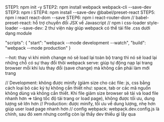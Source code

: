 STEP1: npm init -y
STEP2: npm install webpack webpack-cli --save-dev
STEP3: npm i
STEP4: npm install --save-dev @babel/preset-react
STEP5: npm i react react-dom --save
STEP6: npm i react-router-dom
// babel-preset-react: hỗ trợ chuyển đổi JSX về Javascript
// npm i css-loader style-loader --save-dev: 2 thư viện này giúp webpack có thể tải file .css dưới dạng module

"scripts": {
"start": "webpack --mode development --watch",
"build": "webpack --mode production"
}

--hot: thay vì khi mình change nó sẽ load lại toàn bộ trang thì nó sẽ load lại những chỗ có sự thay đổi thôi
webpack serve: giúp tự động nạp lại trang browser mỗi khi lưu thay đổi (save change) mà không cần phải làm mới trang

// Development: không được minify (giảm size cho các file: js, css bằng cách loại bỏ các ký tự không cần thiết như: space, tab or các mã nguồn không dùng và không cần thiết. Khi file giảm size browser sẽ tải và load file nhanh hơn => tăng tốc độ tải trang or load page), không được tối ưu, dung lượng sẽ lớn hơn
// Production: được minify, tối ưu về dung lượng, nhẹ hơn giúp user load page nhanh hơn
// config webpack: webpack.dev.config.js là chính, sau đó xem nhưng config còn lại thấy dev thiếu gì lấy qua
